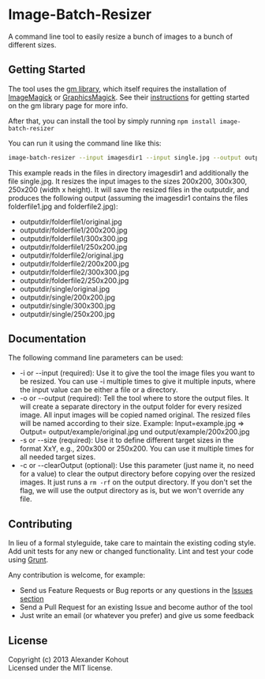 # Image-Batch-Resizer

A command line tool to easily resize a bunch of images to a bunch of different sizes.

## Getting Started

The tool uses the [gm library](https://github.com/aheckmann/gm), which itself requires the installation of 
[ImageMagick](http://www.imagemagick.org/script/index.php) or [GraphicsMagick](http://www.graphicsmagick.org/). 
See their [instructions](https://github.com/aheckmann/gm#getting-started) for getting started on the gm library page
for more info.

After that, you can install the tool by simply running `npm install image-batch-resizer`

You can run it using the command line like this:
```bash
image-batch-resizer --input imagesdir1 --input single.jpg --output outputdir --size 200x200 --size 300x300 --size 250x200
```

This example reads in the files in directory imagesdir1 and additionally the file single.jpg. It resizes the input
images to the sizes 200x200, 300x300, 250x200 (width x height). It will save the resized files in the outputdir, and 
produces the following output (assuming the imagesdir1 contains the files folderfile1.jpg and folderfile2.jpg):

* outputdir/folderfile1/original.jpg
* outputdir/folderfile1/200x200.jpg
* outputdir/folderfile1/300x300.jpg
* outputdir/folderfile1/250x200.jpg
* outputdir/folderfile2/original.jpg
* outputdir/folderfile2/200x200.jpg
* outputdir/folderfile2/300x300.jpg
* outputdir/folderfile2/250x200.jpg
* outputdir/single/original.jpg
* outputdir/single/200x200.jpg
* outputdir/single/300x300.jpg
* outputdir/single/250x200.jpg


## Documentation

The following command line parameters can be used:

* -i or --input (required): Use it to give the tool the image files you want to be resized. You can use -i multiple times to give it multiple inputs, where the input value can be either a file or a directory.
* -o or --output (required): Tell the tool where to store the output files. It will create a separate directory in the output folder for every resized image. All input images will be copied named original. The resized files will be named according to their size. Example: Input=example.jpg => Output= output/example/original.jpg und output/example/200x200.jpg 
* -s or --size (required): Use it to define different target sizes in the format XxY, e.g., 200x300 or 250x200. You can use it multiple times for all needed target sizes.
* -c or --clearOutput (optional): Use this parameter (just name it, no need for a value) to clear the output directory before copying over the resized images. It just runs a `rm -rf` on the output directory. If you don't set the flag, we will use the output directory as is, but we won't override any file.


## Contributing

In lieu of a formal styleguide, take care to maintain the existing coding style. Add unit tests for any new or changed functionality. Lint and test your code using [Grunt](http://gruntjs.com/).

Any contribution is welcome, for example:

* Send us Feature Requests or Bug reports or any questions in the [Issues section](https://github.com/BrightSnowman/image-batch-resizer/issues?milestone=&page=1&state=open)
* Send a Pull Request for an existing Issue and become author of the tool
* Just write an email (or whatever you prefer) and give us some feedback


## License
Copyright (c) 2013 Alexander Kohout  
Licensed under the MIT license.
